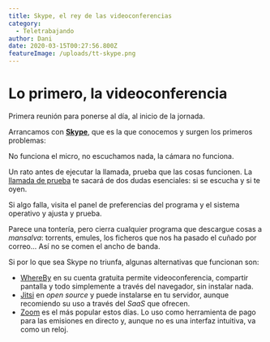 ```yaml
---
title: Skype, el rey de las videoconferencias
category:
  - Teletrabajando
author: Dani
date: 2020-03-15T00:27:56.800Z
featureImage: /uploads/tt-skype.png
---
```


# Lo primero, la videoconferencia

Primera reunión para ponerse al día, al inicio de la jornada.

Arrancamos con **[Skype](https://skype.com)**, que es la que conocemos y surgen los primeros problemas:

No funciona el micro, no escuchamos nada, la cámara no funciona.

Un rato antes de ejecutar la llamada, prueba que las cosas funcionen. La [llamada de prueba](https://support.skype.com/es/faq/FA265/como-probar-el-sonido-funciona-en-skype-hacer-una-llamada-de-prueba-de-eco) te sacará de dos dudas esenciales: si se escucha y si te oyen.

Si algo falla, visita el panel de preferencias del programa y el sistema operativo y ajusta y prueba. 

Parece una tontería, pero cierra cualquier programa que descargue cosas a *mansalva*: torrents, emules, los ficheros que nos ha pasado el cuñado por correo... Así no se comen el ancho de banda.



Si por lo que sea Skype no triunfa, algunas alternativas que funcionan son:

- [WhereBy](https://whereby.com/) en su cuenta gratuita permite videoconferencia, compartir pantalla y todo simplemente a través del navegador, sin instalar nada.
- [Jitsi](https://meet.jit.si/) en *open source* y puede instalarse en tu servidor, aunque recomiendo su uso a través del *SaaS* que ofrecen.
- [Zoom](https://zoom.us) es el más popular estos días. Lo uso como herramienta de pago para las emisiones en directo y, aunque no es una interfaz intuitiva, va como un reloj.

